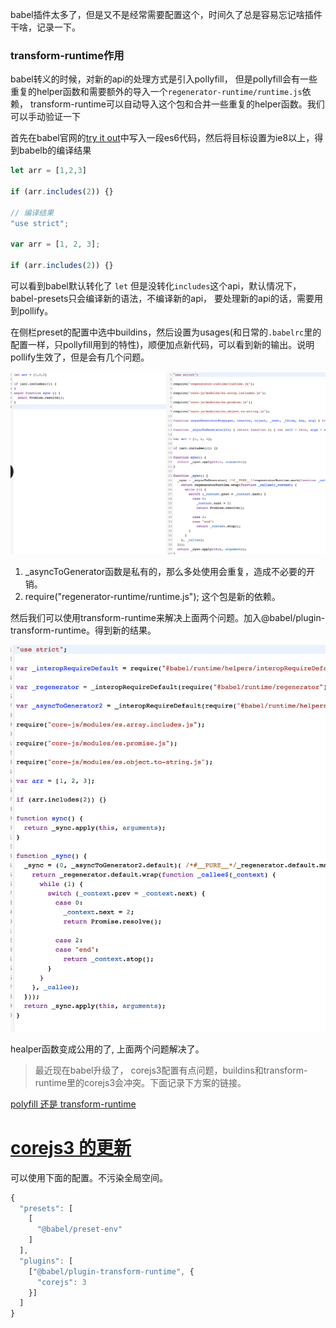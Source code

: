 

babel插件太多了，但是又不是经常需要配置这个，时间久了总是容易忘记啥插件干啥，记录一下。

### transform-runtime作用
babel转义的时候，对新的api的处理方式是引入pollyfill， 但是pollyfill会有一些重复的helper函数和需要额外的导入一个`regenerator-runtime/runtime.js`依赖， transform-runtime可以自动导入这个包和合并一些重复的helper函数。我们可以手动验证一下

首先在babel官网的[try it out](https://babeljs.io/repl)中写入一段es6代码，然后将目标设置为ie8以上，得到babelb的编译结果

```javascript
let arr = [1,2,3]

if (arr.includes(2)) {}

// 编译结果
"use strict";

var arr = [1, 2, 3];

if (arr.includes(2)) {}
```

可以看到babel默认转化了 `let` 但是没转化`includes`这个api，默认情况下，babel-presets只会编译新的语法，不编译新的api， 要处理新的api的话，需要用到pollify。



在侧栏preset的配置中选中buildins，然后设置为usages(和日常的`.babelrc`里的配置一样，只pollyfill用到的特性)，顺便加点新代码，可以看到新的输出。说明pollify生效了，但是会有几个问题。

![image-20210329100401529](images/image-20210329100401529.png)



1. _asyncToGenerator函数是私有的，那么多处使用会重复，造成不必要的开销。
2. require("regenerator-runtime/runtime.js"); 这个包是新的依赖。



然后我们可以使用transform-runtime来解决上面两个问题。加入@babel/plugin-transform-runtime。得到新的结果。

![image-20210329100658203](images/image-20210329100658203.png)

healper函数变成公用的了, 上面两个问题解决了。

> 最近现在babel升级了， corejs3配置有点问题，buildins和transform-runtime里的corejs3会冲突。下面记录下方案的链接。

[polyfill 还是 transform-runtime](https://segmentfault.com/a/1190000020237790)

# [corejs3 的更新](https://segmentfault.com/a/1190000020237817)

可以使用下面的配置。不污染全局空间。

```js
{
  "presets": [
    [
      "@babel/preset-env"
    ]
  ],
  "plugins": [
    ["@babel/plugin-transform-runtime", {
      "corejs": 3
    }]
  ]
}
```

